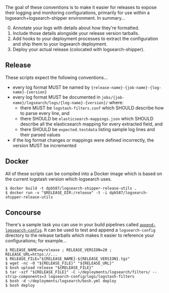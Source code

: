 The goal of these conventions is to make it easier for releases to expose their logging and monitoring configurations, primarily for use within a logsearch+logsearch-shipper environment. In summary...

 0. Annotate your logs with details about how they're formatted.
 0. Include those details alongside your release version tarballs.
 0. Add hooks to your deployment processes to extract the configuration and ship them to your logsearch deployment.
 0. Deploy your actual release (colocated with logsearch-shipper).


## Release

These scripts expect the following conventions...

 * every log format MUST be named by `{release-name}-{job-name}-{log-name}-{version}`
 * every log format MUST be documented in `jobs/{job-name}/logsearch/logs/{log-name}-{version}/` where:
    * there MUST be `logstash-filters.conf` which SHOULD describe how to parse every line, and
    * there SHOULD be `elasticsearch-mappings.json` which SHOULD describe all the elasticsearch mapping for every extracted field, and
    * there SHOULD be `expected.testdata` listing sample log lines and their parsed values
 * if the log format changes or mappings were defined incorrectly, the version MUST be incremented


## Docker

All of these scripts can be compiled into a Docker image which is based on the current logstash version which logsearch uses.

    $ docker build -t dpb587/logsearch-shipper-release-utils .
    $ docker run -v "$RELEASE_DIR:/release" -t -i dpb587/logsearch-shipper-release-utils


## Concourse

There's a sample task you can use in your build pipelines called [`append-logsearch-config`](./ci/tasks/append-logsearch-config). It can be used to test and append a `logsearch-config` directory to the release tarballs which makes it easier to reference your configurations; for example...

    $ RELEASE_NAME=myrelease ; RELEASE_VERSION=20 ; RELEASE_URL=https://...
    $ RELEASE_FILE="${RELEASE_NAME}-${RELEASE_VERSION}.tgz"
    $ wget -nc -O "${RELEASE_FILE}" "${RELEASE_URL}"
    $ bosh upload release "${RELEASE_FILE}"
    $ tar -xzf "${RELEASE_FILE}" -C ~/deployments/logsearch/filters/ --strip-components=3 logsearch-config/logs/logstash-filters
    $ bosh -d ~/deployments/logsearch/bosh.yml deploy
    $ bosh deploy
